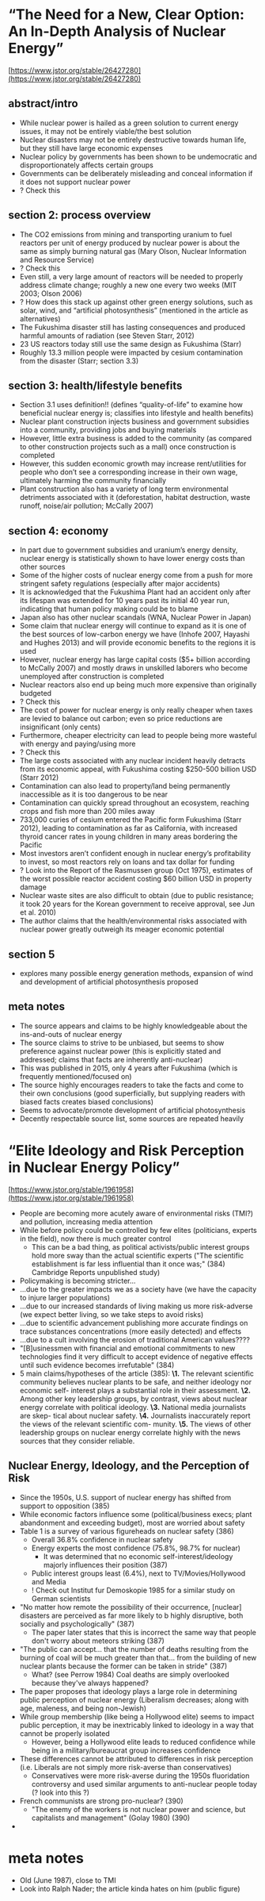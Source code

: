 # “The Need for a New, Clear Option: An In-Depth Analysis of Nuclear Energy”

[https://www.jstor.org/stable/26427280](https://www.jstor.org/stable/26427280)
## abstract/intro

- While nuclear power is hailed as a green solution to current energy issues, it may not be entirely viable/the best solution
- Nuclear disasters may not be entirely destructive towards human life, but they still have large economic expenses
- Nuclear policy by governments has been shown to be undemocratic and disproportionately affects certain groups
- Governments can be deliberately misleading and conceal information if it does not support nuclear power
- ? Check this

## section 2: process overview

- The CO2 emissions from mining and transporting uranium to fuel reactors per unit of energy produced by nuclear power is about the same as simply burning natural gas (Mary Olson, Nuclear Information and Resource Service)
- ? Check this
- Even still, a very large amount of reactors will be needed to properly address climate change; roughly a new one every two weeks (MIT 2003; Olson 2006)
- ? How does this stack up against other green energy solutions, such as solar, wind, and “artificial photosynthesis” (mentioned in the article as alternatives)
- The Fukushima disaster still has lasting consequences and produced harmful amounts of radiation (see Steven Starr, 2012)
- 23 US reactors today still use the same design as Fukushima (Starr)
- Roughly 13.3 million people were impacted by cesium contamination from the disaster (Starr; section 3.3)

## section 3: health/lifestyle benefits

- Section 3.1 uses definition!! (defines “quality-of-life” to examine how beneficial nuclear energy is; classifies into lifestyle and health benefits)
- Nuclear plant construction injects business and government subsidies into a community, providing jobs and buying materials
- However, little extra business is added to the community (as compared to other construction projects such as a mall) once construction is completed
- However, this sudden economic growth may increase rent/utilities for people who don’t see a corresponding increase in their own wage, ultimately harming the community financially
- Plant construction also has a variety of long term environmental detriments associated with it (deforestation, habitat destruction, waste runoff, noise/air pollution; McCally 2007)

## section 4: economy

- In part due to government subsidies and uranium’s energy density, nuclear energy is statistically shown to have lower energy costs than other sources
- Some of the higher costs of nuclear energy come from a push for more stringent safety regulations (especially after major accidents)
- It is acknowledged that the Fukushima Plant had an accident only after its lifespan was extended for 10 years past its initial 40 year run, indicating that human policy making could be to blame
- Japan also has other nuclear scandals (WNA, Nuclear Power in Japan)
- Some claim that nuclear energy will continue to expand as it is one of the best sources of low-carbon energy we have (Inhofe 2007, Hayashi and Hughes 2013) and will provide economic benefits to the regions it is used
- However, nuclear energy has large capital costs ($5+ billion according to McCally 2007) and mostly draws in unskilled laborers who become unemployed after construction is completed
- Nuclear reactors also end up being much more expensive than originally budgeted
- ? Check this
- The cost of power for nuclear energy is only really cheaper when taxes are levied to balance out carbon; even so price reductions are insignificant (only cents)
- Furthermore, cheaper electricity can lead to people being more wasteful with energy and paying/using more
- ? Check this
- The large costs associated with any nuclear incident heavily detracts from its economic appeal, with Fukushima costing $250-500 billion USD (Starr 2012)
- Contamination can also lead to property/land being permanently inaccessible as it is too dangerous to be near
- Contamination can quickly spread throughout an ecosystem, reaching crops and fish more than 200 miles away
- 733,000 curies of cesium entered the Pacific form Fukushima (Starr 2012), leading to contamination as far as California, with increased thyroid cancer rates in young children in many areas bordering the Pacific
- Most investors aren’t confident enough in nuclear energy’s profitability to invest, so most reactors rely on loans and tax dollar for funding
- ? Look into the Report of the Rasmussen group (Oct 1975), estimates of the worst possible reactor accident costing $60 billion USD in property damage
- Nuclear waste sites are also difficult to obtain (due to public resistance; it took 20 years for the Korean government to receive approval, see Jun et al. 2010)
- The author claims that the health/environmental risks associated with nuclear power greatly outweigh its meager economic potential

## section 5

- explores many possible energy generation methods, expansion of wind and development of artificial photosynthesis proposed

## meta notes

- The source appears and claims to be highly knowledgeable about the ins-and-outs of nuclear energy
- The source claims to strive to be unbiased, but seems to show preference against nuclear power (this is explicitly stated and addressed; claims that facts are inherently anti-nuclear)
- This was published in 2015, only 4 years after Fukushima (which is frequently mentioned/focused on)
- The source highly encourages readers to take the facts and come to their own conclusions (good superficially, but supplying readers with biased facts creates biased conclusions)
- Seems to advocate/promote development of artificial photosynthesis
- Decently respectable source list, some sources are repeated heavily

# “Elite Ideology and Risk Perception in Nuclear Energy Policy”

[https://www.jstor.org/stable/1961958](https://www.jstor.org/stable/1961958)

- People are becoming more acutely aware of environmental risks (TMI?) and pollution, increasing media attention
- While before policy could be controlled by few elites (politicians, experts in the field), now there is much greater control
	- This can be a bad thing, as political activists/public interest groups hold more sway than the actual scientific experts ("The scientific establishment is far less influential than it once was;" (384) Cambridge Reports unpublished study)
- Policymaking is becoming stricter...
- ...due to the greater impacts we as a society have (we have the capacity to injure larger populations)
- ...due to our increased standards of living making us more risk-adverse (we expect better living, so we take steps to avoid risks)
- ...due to scientific advancement publishing more accurate findings on trace substances concentrations (more easily detected) and effects
- ...due to a cult involving the erosion of traditional American values????
- "\[B]usinessmen with financial and emotional commitments to new technologies find it very difficult to accept evidence of negative effects until such evidence becomes irrefutable" (384)
- 5 main claims/hypotheses of the article (385):
		**\1.** The relevant scientific community
		believes nuclear plants to be safe, and
		neither ideology nor economic self-
		interest plays a substantial role in their
		assessment.
		**\2.** Among other key leadership groups,
		by contrast, views about nuclear
		energy correlate with political ideology.
		**\3.** National media journalists are skep-
		tical about nuclear safety.
		**\4.** Journalists inaccurately report the
		views of the relevant scientific com-
		munity.
		**\5.** The views of other leadership groups
		on nuclear energy correlate highly with
		the news sources that they consider
		reliable.

## Nuclear Energy, Ideology, and the Perception of Risk

- Since the 1950s, U.S. support of nuclear energy has shifted from support to opposition (385)
- While economic factors influence some (political/business execs; plant abandonment and exceeding budget), most are worried about safety
- Table 1 is a survey of various figureheads on nuclear safety (386)
	- Overall 36.8% confidence in nuclear safety
	- Energy experts the most confidence (75.8%, 98.7% for nuclear)
		- It was determined that no economic self-interest/ideology majorly influences their position (387)
	- Public interest groups least (6.4%), next to TV/Movies/Hollywood and Media
	- ! Check out Institut fur Demoskopie 1985 for a similar study on German scientists
- "No matter how remote the possibility of their occurrence, \[nuclear] disasters are perceived as far more likely to b highly disruptive, both socially and psychologically" (387)
	- The paper later states that this is incorrect the same way that people don't worry about meteors striking (387)
- "The public can accept... that the number of deaths resulting from the burning of coal will be much greater than that... from the building of new nuclear plants because the former can be taken in stride" (387)
	- What? (see Perrow 1984) Coal deaths are simply overlooked because they've always happened?
- The paper proposes that ideology plays a large role in determining public perception of nuclear energy (Liberalism decreases; along with age, maleness, and being non-Jewish)
- While group membership (like being a Hollywood elite) seems to impact public perception, it may be inextricably linked to ideology in a way that cannot be properly isolated
	- However, being a Hollywood elite leads to reduced confidence while being in a military/bureaucrat group increases confidence
- These differences cannot be attributed to differences in risk perception (i.e. Liberals are not simply more risk-averse than conservatives)
	- Conservatives were more risk-averse during the 1950s fluoridation controversy and used similar arguments to anti-nuclear people today (? look into this ?)
- French communists are strong pro-nuclear? (390)
	- "The enemy of the workers is not nuclear power and science, but capitalists and management" (Golay 1980) (390)
- 
# meta notes

  - Old (June 1987), close to TMI
  - Look into Ralph Nader; the article kinda hates on him (public figure)